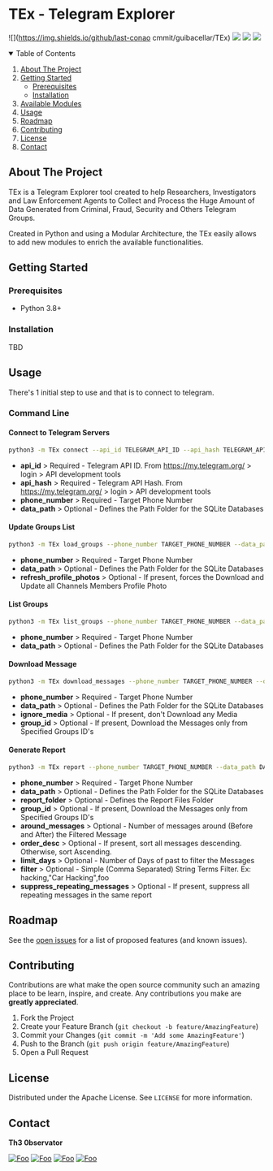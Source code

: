 # TEx - **T**elegram **E**xplorer

![](https://img.shields.io/github/last-conao cmmit/guibacellar/TEx)
![](https://img.shields.io/github/languages/code-size/guibacellar/TEx)
![](https://img.shields.io/badge/Python-3.8+-green.svg)
![](https://img.shields.io/badge/maintainer-Th3%200bservator-blue)

<!-- TABLE OF CONTENTS -->
<details open="open">
  <summary>Table of Contents</summary>
  <ol>
    <li>
      <a href="#about-the-project">About The Project</a>
    </li>
    <li>
      <a href="#getting-started">Getting Started</a>
      <ul>
        <li><a href="#prerequisites">Prerequisites</a></li>
        <li><a href="#installation">Installation</a></li>
      </ul>
    </li>
    <li><a href="#available-modules">Available Modules</a></li>
    <li><a href="#usage">Usage</a></li>
    <li><a href="#roadmap">Roadmap</a></li>
    <li><a href="#contributing">Contributing</a></li>
    <li><a href="#license">License</a></li>
    <li><a href="#contact">Contact</a></li>
  </ol>
</details>



<!-- ABOUT THE PROJECT -->
## About The Project

TEx is a Telegram Explorer tool created to help Researchers, Investigators and Law Enforcement Agents to Collect and Process the Huge Amount of Data Generated from Criminal, Fraud, Security and Others Telegram Groups.

Created in Python and using a Modular Architecture, the TEx easily allows to add new modules to enrich the available functionalities.


<!-- GETTING STARTED -->
## Getting Started


### Prerequisites

 * Python 3.8+

### Installation
TBD

<!-- USAGE EXAMPLES -->
## Usage

There's 1 initial step to use and that is to connect to telegram.

### Command Line
#### Connect to Telegram Servers
```bash
python3 -m TEx connect --api_id TELEGRAM_API_ID --api_hash TELEGRAM_API_HASH --phone_number TARGET_PHONE_NUMBER --data_path DATA_FOLDER_PATH
```
  * **api_id** > Required - Telegram API ID. From https://my.telegram.org/ > login > API development tools 
  * **api_hash** > Required - Telegram API Hash. From https://my.telegram.org/ > login > API development tools
  * **phone_number** > Required - Target Phone Number
  * **data_path** > Optional - Defines the Path Folder for the SQLite Databases

#### Update Groups List
```bash
python3 -m TEx load_groups --phone_number TARGET_PHONE_NUMBER --data_path DATA_FOLDER_PATH --refresh_profile_photos
```

  * **phone_number** > Required - Target Phone Number
  * **data_path** > Optional - Defines the Path Folder for the SQLite Databases
  * **refresh_profile_photos** > Optional - If present, forces the Download and Update all Channels Members Profile Photo

#### List Groups
```bash
python3 -m TEx list_groups --phone_number TARGET_PHONE_NUMBER --data_path DATA_FOLDER_PATH
```

  * **phone_number** > Required - Target Phone Number
  * **data_path** > Optional - Defines the Path Folder for the SQLite Databases

#### Download Message
```bash
python3 -m TEx download_messages --phone_number TARGET_PHONE_NUMBER --data_path DATA_FOLDER_PATH --group_id 1234,5678
```

  * **phone_number** > Required - Target Phone Number
  * **data_path** > Optional - Defines the Path Folder for the SQLite Databases
  * **ignore_media** > Optional - If present, don't Download any Media
  * **group_id** > Optional - If present, Download the Messages only from Specified Groups ID's


#### Generate Report
```bash
python3 -m TEx report --phone_number TARGET_PHONE_NUMBER --data_path DATA_FOLDER_PATH --report_folder REPORT_FOLDER_PATH --group_id * --around_messages NUM --order_desc --limit_days 3 --filter FILTER_EXPRESSION_1,FILTER_EXPRESSION_2,FILTER_EXPRESSION_N
```
  * **phone_number** > Required - Target Phone Number
  * **data_path** > Optional - Defines the Path Folder for the SQLite Databases
  * **report_folder** > Optional - Defines the Report Files Folder
  * **group_id** > Optional - If present, Download the Messages only from Specified Groups ID's
  * **around_messages** > Optional - Number of messages around (Before and After) the Filtered Message
  * **order_desc** > Optional - If present, sort all messages descending. Otherwise, sort Ascending.
  * **limit_days** > Optional - Number of Days of past to filter the Messages
  * **filter** > Optional - Simple (Comma Separated) String Terms Filter. Ex: hacking,"Car Hacking",foo
  * **suppress_repeating_messages** > Optional - If present, suppress all repeating messages in the same report

<!-- ROADMAP -->
## Roadmap

See the [open issues](https://github.com/guibacellar/TEx/issues) for a list of proposed features (and known issues).


<!-- CONTRIBUTING -->
## Contributing

Contributions are what make the open source community such an amazing place to be learn, inspire, and create. Any contributions you make are **greatly appreciated**.

1. Fork the Project
2. Create your Feature Branch (`git checkout -b feature/AmazingFeature`)
3. Commit your Changes (`git commit -m 'Add some AmazingFeature'`)
4. Push to the Branch (`git push origin feature/AmazingFeature`)
5. Open a Pull Request


<!-- LICENSE -->
## License

Distributed under the Apache License. See `LICENSE` for more information.



<!-- CONTACT -->
## Contact

**Th3 0bservator**

[![Foo](https://img.shields.io/badge/RSS-FFA500?style=for-the-badge&logo=rss&logoColor=white)](https://www.theobservator.net/) 
[![Foo](https://img.shields.io/badge/Twitter-1DA1F2?style=for-the-badge&logo=twitter&logoColor=white)](https://twitter.com/th3_0bservator) 
[![Foo](https://img.shields.io/badge/GitHub-100000?style=for-the-badge&logo=github&logoColor=white)](https://github.com/guibacellar/) 
[![Foo](https://img.shields.io/badge/LinkedIn-0077B5?style=for-the-badge&logo=linkedin&logoColor=white)](https://www.linkedin.com/in/guilherme-bacellar/)
